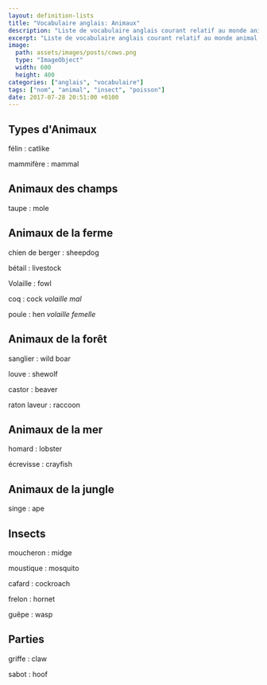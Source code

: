 ```yaml
---
layout: definition-lists
title: "Vocabulaire anglais: Animaux"
description: "Liste de vocabulaire anglais courant relatif au monde animal."
excerpt: "Liste de vocabulaire anglais courant relatif au monde animal."
image:
  path: assets/images/posts/cows.png
  type: "ImageObject"
  width: 600
  height: 400
categories: ["anglais", "vocabulaire"]
tags: ["nom", "animal", "insect", "poisson"]
date: 2017-07-28 20:51:00 +0100
---
```


## Types d'Animaux

félin
: catlike

mammifère
: mammal


## Animaux des champs

taupe
: mole


## Animaux de la ferme

chien de berger
: sheepdog

bétail
: livestock

Volaille
: fowl

coq
: cock
*volaille mal*

poule
: hen
*volaille femelle*


## Animaux de la forêt

sanglier
: wild boar

louve
: shewolf

castor
: beaver

raton laveur
: raccoon


## Animaux de la mer

homard
: lobster

écrevisse
: crayfish


## Animaux de la jungle

singe
: ape


## Insects

moucheron
: midge

moustique
: mosquito

cafard
: cockroach

frelon
: hornet

guêpe
: wasp


## Parties

griffe
: claw

sabot
: hoof
